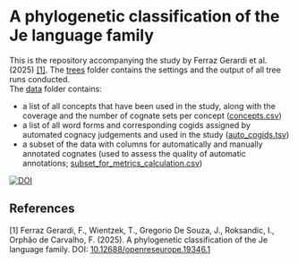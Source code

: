 # A phylogenetic classification of the Je language family

This is the repository accompanying the study by Ferraz Gerardi et al. (2025) [[1]](#1).
The [trees](/trees/) folder contains the settings and the output of all tree runs conducted.  
The [data](/data/) folder contains:
* a list of all concepts that have been used in the study, along with the coverage and the number of cognate sets per concept ([concepts.csv](/data/concepts.csv))
* a list of all word forms and corresponding cogids assigned by automated cognacy judgements and used in the study ([auto_cogids.tsv](/data/auto_cogids.tsv))
* a subset of the data with columns for automatically and manually annotated cognates (used to assess the quality of automatic annotations; [subset_for_metrics_calculation.csv](/data/subset_for_metrics_calculation.csv))

[![DOI](https://zenodo.org/badge/913805281.svg)](https://zenodo.org/badge/latestdoi/913805281)

## References
<a id="1">[1]</a> 
Ferraz Gerardi, F., Wientzek, T., Gregorio De Souza, J., Roksandic, I., Orphão de Carvalho, F. (2025).
A phylogenetic classification of the Je language family. DOI: [10.12688/openreseurope.19346.1](https://doi.org/10.12688/openreseurope.19346.1)
